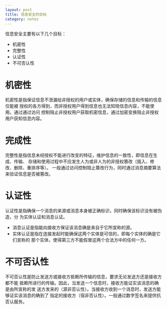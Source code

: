 ```yaml
---
layout: post
title: 信息安全的目标
category: notes
---
```


信息安全主要有以下几个目标：
 * 机密性
 * 完整性
 * 认证性
 * 不可否认性

机密性
======

机密性是指保证信息不泄漏给非授权的用户或实体，确保存储的信息和传输的信息仅能被
授权的各方得到，而非授权用户得到信息也无法知晓信息内容，不能使用。通过通过访问
控制阻止非授权用户获取机密信息，通过加密变换阻止非授权用户获知信息内容。

完成性
======

完整性是指信息未经授权不能进行改变的特征，维护信息的一致性，即信息在生成、传输、
存储和使用过程中不应发生人为或非人为的非授权篡改（插入、修改、删除、重排序等）。
一般通过访问控制阻止篡改行为，同时通过消息摘要算法来验证信息是否被篡改。

认证性
======

认证性是指确保一个消息的来源或消息本身被正确标识，同时确保该标识没有被伪造，分
为实体认证和消息认证。

 * 消息认证是指能向接收方保证该消息确是来自于它所宣称的源。
 * 实体认证是指在连接发起时能确保这两个实体是可信的，即每个实体的确是它们宣称的
那个实体，使得第三方不能假冒这两个合法方中的任何一方。

不可否认性
==========

不可否认性是防止发送方或接收方抵赖所传输的信息，要求无论发送方还是接收方都不能
抵赖所进行的传输。因此，当发送一个信息时，接收方能证实该消息的确是由所宣称的发
送方发来的（源非否认性）。当接收方收到一个消息时，发送方能够证实该消息的确到了
指定的接收方（宿非否认性）。一般通过数字签名来提供抗否认服务。
